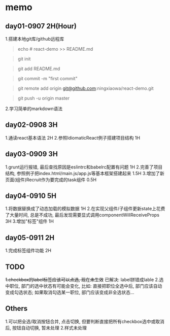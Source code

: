 # memo
## day01-0907 2H(Hour)
 1.搭建本地git库/github远程库

> echo # react-demo >> README.md

> git init

> git add README.md

> git commit -m "first commit"

> git remote add origin git@github.com:ningxiaowa/react-demo.git

> git push -u origin master

 2.学习简单的markdown语法

## day02-0908 3H
 1.通读react基本语法 2H
 2.参照IdiomaticReact例子搭建项目结构 1H

## day03-0909 3H
 1.grunt运行报错, 最后查找原因是eslintrc和babelrc配置有问题 1H
 2.完善了项目结构, 参照例子把index.html/main.js/app.js等基本框架搭建起来 1.5H
 3.增加了新页面(组件)Recruit作为要完成的task组件 0.5H

## day04-0910 5H
 1.将数据替换成了动态加载的模拟数据 1H
 2.在实现父组件/子组件更新state上花费了大量时间, 总是不成功, 最后发现需要显式调用componentWillReceiveProps 3H
 3.增加"标签"组件 1H

## day05-0911 2H
 1.完成标签组件功能 2H

## TODO
 ~~1.checkbox的label标签应该可以点选, 现在未生效~~ 已解决: label拼错成lable
 2.选中职位, 部门的选中状态有可能会变化, 比如: 直接把职位全选中后, 部门应该自动变成勾选状态; 如果取消勾选某一职位, 部门应该变成非全选状态...

## Others
 1.可以把全选/取消按钮合并, 点击切换, 但要判断直接把所有checkbox选中或取消后, 按钮自动切换, 暂未处理
 2.样式未处理
